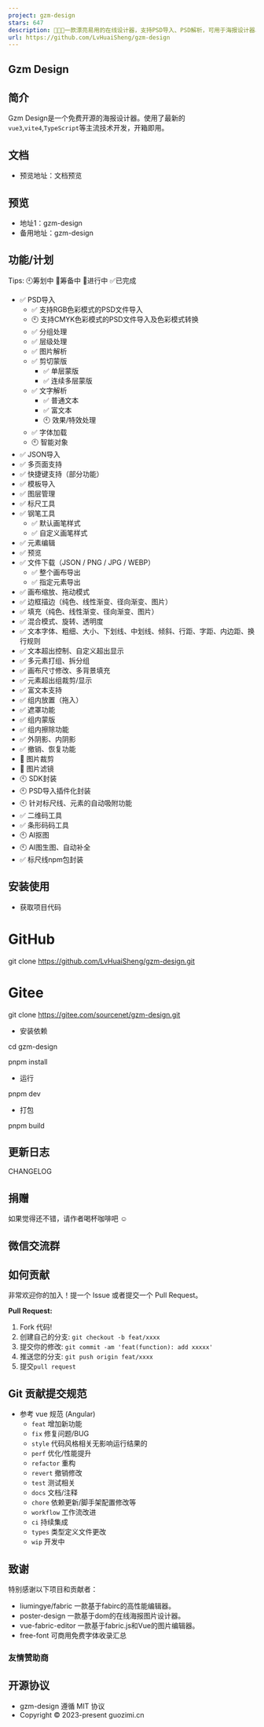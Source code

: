 ```yaml
---
project: gzm-design
stars: 647
description: 🚀🚀🚀一款漂亮易用的在线设计器，支持PSD导入、PSD解析，可用于海报设计器、广告设计器、logo设计器、AI创作图片合成器等。常用于生成二维码海报，图片海报，二维码推广海报，图片处理，名片设计，电商产品图，节假日海报等。http://gzm-design-doc.guozimi.cn/
url: https://github.com/LvHuaiSheng/gzm-design
---
```


Gzm Design
----------

简介
--

Gzm Design是一个免费开源的海报设计器。使用了最新的`vue3`,`vite4`,`TypeScript`等主流技术开发，开箱即用。

文档
--

-   预览地址：文档预览

预览
--

-   地址1：gzm-design
-   备用地址：gzm-design

功能/计划
-----

Tips: 🕙筹划中 🔲筹备中 🚧进行中 ✅已完成

-   ✅ PSD导入
    -   ✅ 支持RGB色彩模式的PSD文件导入
    -   🕙 支持CMYK色彩模式的PSD文件导入及色彩模式转换
    -   ✅ 分组处理
    -   ✅ 层级处理
    -   ✅ 图片解析
    -   ✅ 剪切蒙版
        -   ✅ 单层蒙版
        -   ✅ 连续多层蒙版
    -   ✅ 文字解析
        -   ✅ 普通文本
        -   ✅ 富文本
        -   🕙 效果/特效处理
    -   ✅ 字体加载
    -   🕙 智能对象
-   ✅ JSON导入
-   ✅ 多页面支持
-   ✅ 快捷键支持（部分功能）
-   ✅ 模板导入
-   ✅ 图层管理
-   ✅ 标尺工具
-   ✅ 钢笔工具
    -   ✅ 默认画笔样式
    -   ✅ 自定义画笔样式
-   ✅ 元素编辑
-   ✅ 预览
-   ✅ 文件下载（JSON / PNG / JPG / WEBP）
    -   ✅ 整个画布导出
    -   ✅ 指定元素导出
-   ✅ 画布缩放、拖动模式
-   ✅ 边框描边（纯色、线性渐变、径向渐变、图片）
-   ✅ 填充（纯色、线性渐变、径向渐变、图片）
-   ✅ 混合模式、旋转、透明度
-   ✅ 文本字体、粗细、大小、下划线、中划线、倾斜、行距、字距、内边距、换行规则
-   ✅ 文本超出控制、自定义超出显示
-   ✅ 多元素打组、拆分组
-   ✅ 画布尺寸修改、多背景填充
-   ✅ 元素超出组裁剪/显示
-   ✅ 富文本支持
-   ✅ 组内放置（拖入）
-   ✅ 遮罩功能
-   ✅ 组内蒙版
-   ✅ 组内擦除功能
-   ✅ 外阴影、内阴影
-   ✅ 撤销、恢复功能
-   🔲 图片裁剪
-   🔲 图片滤镜
-   🕙 SDK封装
-   🕙 PSD导入插件化封装
-   🕙 针对标尺线、元素的自动吸附功能
-   ✅ 二维码工具
-   ✅ 条形码码工具
-   🕙 AI抠图
-   🕙 AI图生图、自动补全
-   ✅ 标尺线npm包封装

安装使用
----

-   获取项目代码

# GitHub
git clone https://github.com/LvHuaiSheng/gzm-design.git

# Gitee
git clone https://gitee.com/sourcenet/gzm-design.git

-   安装依赖

cd gzm-design

pnpm install

-   运行

pnpm dev

-   打包

pnpm build

更新日志
----

CHANGELOG

捐赠
--

如果觉得还不错，请作者喝杯咖啡吧 ☺

微信交流群
-----

如何贡献
----

非常欢迎你的加入！提一个 Issue 或者提交一个 Pull Request。

**Pull Request:**

1.  Fork 代码!
2.  创建自己的分支: `git checkout -b feat/xxxx`
3.  提交你的修改: `git commit -am 'feat(function): add xxxxx'`
4.  推送您的分支: `git push origin feat/xxxx`
5.  提交`pull request`

Git 贡献提交规范
----------

-   参考 vue 规范 (Angular)
    -   `feat` 增加新功能
    -   `fix` 修复问题/BUG
    -   `style` 代码风格相关无影响运行结果的
    -   `perf` 优化/性能提升
    -   `refactor` 重构
    -   `revert` 撤销修改
    -   `test` 测试相关
    -   `docs` 文档/注释
    -   `chore` 依赖更新/脚手架配置修改等
    -   `workflow` 工作流改进
    -   `ci` 持续集成
    -   `types` 类型定义文件更改
    -   `wip` 开发中

致谢
--

特别感谢以下项目和贡献者：

-   liumingye/fabric 一款基于fabirc的高性能编辑器。
-   poster-design 一款基于dom的在线海报图片设计器。
-   vue-fabric-editor 一款基于fabric.js和Vue的图片编辑器。
-   free-font 可商用免费字体收录汇总

### 友情赞助商

开源协议
----

-   gzm-design 遵循 MIT 协议
-   Copyright © 2023-present guozimi.cn
